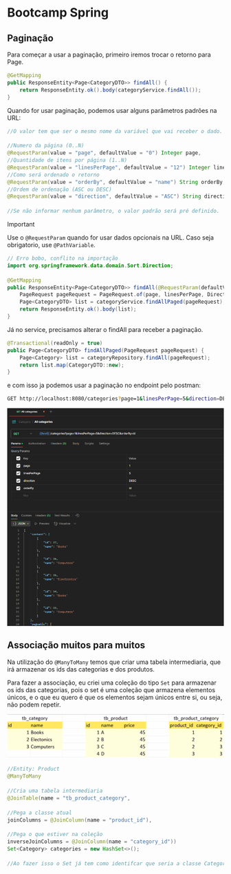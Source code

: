 # Bootcamp Spring

## Paginação

Para começar a usar a paginação, primeiro iremos trocar o retorno para Page<T>.

```java
@GetMapping
public ResponseEntity<Page<CategoryDTO>> findAll() {
    return ResponseEntity.ok().body(categoryService.findAll());
}
```
Quando for usar paginação, podemos usar alguns parâmetros padrões na URL:
```java
//O valor tem que ser o mesmo nome da variável que vai receber o dado.

//Numero da página (0..N)
@RequestParam(value = "page", defaultValue = "0") Integer page,
//Quantidade de itens por página (1..N)
@RequestParam(value = "linesPerPage", defaultValue = "12") Integer linesPerPage,
//Como será ordenado o retorno
@RequestParam(value = "orderBy", defaultValue = "name") String orderBy,
//Ordem de ordenação (ASC ou DESC)
@RequestParam(value = "direction", defaultValue = "ASC") String direction

//Se não informar nenhum parâmetro, o valor padrão será pré definido.
```

> [!IMPORTANT]
> Use o `@RequestParam` quando for usar dados opcionais na URL. Caso seja obrigatorio, use `@PathVariable`.

```java
// Erro bobo, conflito na importação
import org.springframework.data.domain.Sort.Direction;

@GetMapping
public ResponseEntity<Page<CategoryDTO>> findAll(@RequestParam(defaultValue = "0") Integer page, @RequestParam(defaultValue = "12") Integer linesPerPage, @RequestParam(defaultValue = "name") String orderBy, @RequestParam(defaultValue = "ASC") String direction) {
    PageRequest pageRequest = PageRequest.of(page, linesPerPage, Direction.valueOf(direction), orderBy);
    Page<CategoryDTO> list = categoryService.findAllPaged(pageRequest);
    return ResponseEntity.ok().body(list);
}
```

Já no service, precisamos alterar o findAll para receber a paginação.
```java
@Transactional(readOnly = true)
public Page<CategoryDTO> findAllPaged(PageRequest pageRequest) {
    Page<Category> list = categoryRepository.findAll(pageRequest);
    return list.map(CategoryDTO::new);
}
```

e com isso ja podemos usar a paginação no endpoint pelo postman:

```bash
GET http://localhost:8080/categories?page=1&linesPerPage=5&direction=DESC&orderBy=id
```

![result](assets/image.png)

## Associação muitos para muitos

Na utilização do `@ManyToMany` temos que criar uma tabela intermediaria, que irá armazenar os ids das categorias e dos produtos.

Para fazer a associação, eu criei uma coleção do tipo `Set` para armazenar os ids das categorias, pois o set é uma coleção que armazena elementos únicos, e o que eu quero é que os elementos sejam únicos entre si, ou seja, não podem repetir.

![model](assets/image-2.png)

```java
//Entity: Product
@ManyToMany

//Cria uma tabela intermediaria
@JoinTable(name = "tb_product_category", 

//Pega a classe atual
joinColumns = @JoinColumn(name = "product_id"), 

//Pega o que estiver na coleção
inverseJoinColumns = @JoinColumn(name = "category_id"))
Set<Category> categories = new HashSet<>();

//Ao fazer isso o Set já tem como identifcar que seria a classe Category que será associada, pois ela herda de Category.
```

